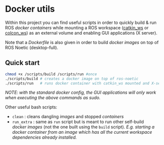 # Docker utils
Within this project you can find useful scripts in order to quickly build & run ROS _docker containers_ while mounting a ROS workspace ([catkin_ws](workspaces/catkin_ws/) or [colcon_ws](workspaces/colcon_ws/)) as an external volume and enabling GUI applications (X server).

Note that a _Dockerfile_ is also given in order to build _docker images_ on top of ROS Noetic (desktop-full). 

## Quick start
```sh
chmod +x /scripts/build /scripts/run #once
./scripts/build # creates a docker image on top of ros-noetic
./scripts/run   # runs docker container with catkin_ws mounted and X-server connection
```

_NOTE: with the standard docker config, the GUI applications will only work when executing the above commands as sudo._

Other useful bash scripts:
- `clean` : cleans dangling _images_ and stopped _containers_
- `run_extra` : same as `run` script but is meant to run other self-build _docker images_ (not the one built using the `build` script). _E.g. starting a _docker container_ from an _image_ which has all the current workspace dependencies already installed._
